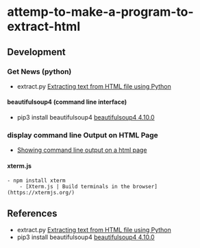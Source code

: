 # attemp-to-make-a-program-to-extract-html

## Development
### Get News (python)
- extract.py [Extracting text from HTML file using Python](https://stackoverflow.com/questions/328356/extracting-text-from-html-file-using-python)
#### beautifulsoup4 (command line interface)
- pip3 install beautifulsoup4 [beautifulsoup4 4.10.0](https://pypi.org/project/beautifulsoup4/)
### display command line Output on HTML Page
- [Showing command line output on a html page](https://stackoverflow.com/questions/53860093/showing-command-line-output-on-a-html-page)
#### xterm.js
    - npm install xterm
        - [Xterm.js | Build terminals in the browser](https://xtermjs.org/)


## References
- extract.py [Extracting text from HTML file using Python](https://stackoverflow.com/questions/328356/extracting-text-from-html-file-using-python)
- pip3 install beautifulsoup4 [beautifulsoup4 4.10.0](https://pypi.org/project/beautifulsoup4/)
